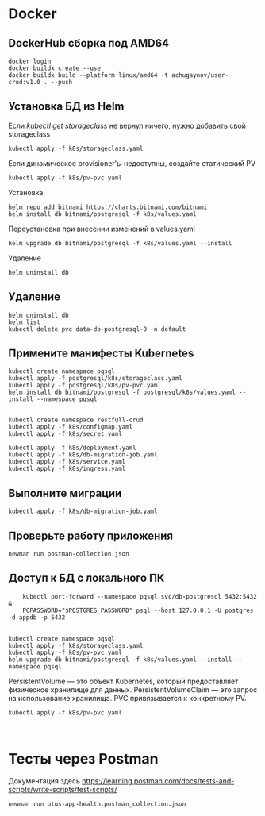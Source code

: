 # Docker

## DockerHub сборка под AMD64
```shell
docker login
docker buildx create --use
docker buildx build --platform linux/amd64 -t achugaynov/user-crud:v1.0 . --push
```

## Установка БД из Helm
Если _kubectl get storageclass_ не вернул ничего, нужно добавить свой storageclass
```shell
kubectl apply -f k8s/storageclass.yaml
```

Если динамическое provisioner'ы недоступны, создайте статический PV
```shell
kubectl apply -f k8s/pv-pvc.yaml
```

Установка
```shell
helm repo add bitnami https://charts.bitnami.com/bitnami
helm install db bitnami/postgresql -f k8s/values.yaml
```

Переустановка при внесении изменений в values.yaml
```shell
helm upgrade db bitnami/postgresql -f k8s/values.yaml --install
```

Удаление
```shell
helm uninstall db
```


## Удаление
```shell
helm uninstall db
helm list
kubectl delete pvc data-db-postgresql-0 -n default
```

## Примените манифесты Kubernetes
```shell
kubectl create namespace pqsql
kubectl apply -f postgresql/k8s/storageclass.yaml
kubectl apply -f postgresql/k8s/pv-pvc.yaml
helm install db bitnami/postgresql -f postgresql/k8s/values.yaml --install --namespace pqsql


kubectl create namespace restfull-crud
kubectl apply -f k8s/configmap.yaml
kubectl apply -f k8s/secret.yaml

kubectl apply -f k8s/deployment.yaml
kubectl apply -f k8s/db-migration-job.yaml
kubectl apply -f k8s/service.yaml
kubectl apply -f k8s/ingress.yaml
```

## Выполните миграции
```shell
kubectl apply -f k8s/db-migration-job.yaml
```

## Проверьте работу приложения
```shell
newman run postman-collection.json
```

## Доступ к БД с локального ПК
```shell
    kubectl port-forward --namespace pqsql svc/db-postgresql 5432:5432 &
    PGPASSWORD="$POSTGRES_PASSWORD" psql --host 127.0.0.1 -U postgres -d appdb -p 5432
```


## 
```shell
kubectl create namespace pqsql
kubectl apply -f k8s/storageclass.yaml
kubectl apply -f k8s/pv-pvc.yaml
helm upgrade db bitnami/postgresql -f k8s/values.yaml --install --namespace pqsql
```

PersistentVolume — это объект Kubernetes, который предоставляет физическое хранилище для данных.
PersistentVolumeClaim — это запрос на использование хранилища. PVC привязывается к конкретному PV.
```shell
kubectl apply -f k8s/pv-pvc.yaml
```


## 
```shell
```


# Тесты через Postman
Документация здесь https://learning.postman.com/docs/tests-and-scripts/write-scripts/test-scripts/
```shell
newman run otus-app-health.postman_collection.json
```